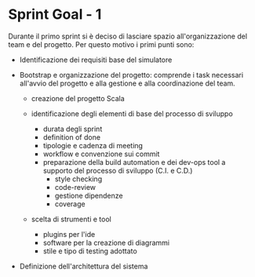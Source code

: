# Sprint Goal - 1

Durante il primo sprint si è deciso di lasciare spazio all'organizzazione del team e del progetto.
Per questo motivo i primi punti sono:

- Identificazione dei requisiti base del simulatore

- Bootstrap e organizzazione del progetto: comprende i task necessari all'avvio del progetto e alla gestione e alla coordinazione del team.

  - creazione del progetto Scala

  - identificazione degli elementi di base del processo di sviluppo
    - durata degli sprint
    - definition of done
    - tipologie e cadenza di meeting
    - workflow e convenzione sui commit
    - preparazione della build automation e dei dev-ops tool a supporto del processo di sviluppo (C.I. e C.D.)
      - style checking
      - code-review
      - gestione dipendenze
      - coverage
  - scelta di strumenti e tool
    - plugins per l'ide
    - software per la creazione di diagrammi
    - stile e tipo di testing adottato

- Definizione dell'architettura del sistema